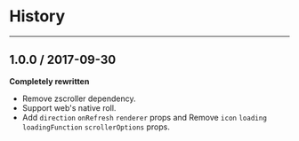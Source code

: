 # History
----

## 1.0.0 / 2017-09-30

**Completely rewritten**

- Remove zscroller dependency.
- Support web's native roll.
- Add `direction` `onRefresh` `renderer` props and Remove `icon` `loading` `loadingFunction` `scrollerOptions` props.